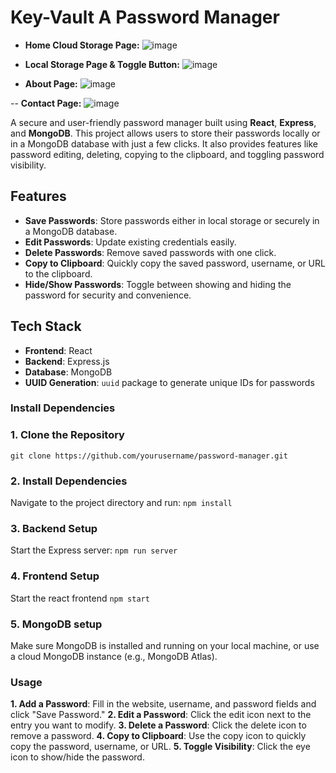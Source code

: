 # Key-Vault A Password Manager
- **Home Cloud Storage Page:** 
![image](https://github.com/user-attachments/assets/d25d3f0b-5d2f-49b0-9638-f57d6d2ffe4e)

- **Local Storage Page & Toggle Button:**
![image](https://github.com/user-attachments/assets/63ed80c9-f879-445c-a1df-a9adf633a2ae)

- **About Page:**
![image](https://github.com/user-attachments/assets/58321787-8a38-4c48-bd5b-5ce96b5c29d5)

-- **Contact Page:**
![image](https://github.com/user-attachments/assets/bfe02a18-0114-4984-85a2-45adafd8f43e)



A secure and user-friendly password manager built using **React**, **Express**, and **MongoDB**. This project allows users to store their passwords locally or in a MongoDB database with just a few clicks. It also provides features like password editing, deleting, copying to the clipboard, and toggling password visibility.

## Features

- **Save Passwords**: Store passwords either in local storage or securely in a MongoDB database.
- **Edit Passwords**: Update existing credentials easily.
- **Delete Passwords**: Remove saved passwords with one click.
- **Copy to Clipboard**: Quickly copy the saved password, username, or URL to the clipboard.
- **Hide/Show Passwords**: Toggle between showing and hiding the password for security and convenience.

## Tech Stack

- **Frontend**: React
- **Backend**: Express.js
- **Database**: MongoDB
- **UUID Generation**: `uuid` package to generate unique IDs for passwords

### Install Dependencies
### 1. Clone the Repository

```git clone https://github.com/yourusername/password-manager.git ```

### 2. Install Dependencies
Navigate to the project directory and run:
```npm install```

### 3. Backend Setup
Start the Express server:
```npm run server```

### 4. Frontend Setup
Start the react frontend
```npm start```

### 5. MongoDB setup
Make sure MongoDB is installed and running on your local machine, or use a cloud MongoDB instance (e.g., MongoDB Atlas).

### Usage
**1. Add a Password**: Fill in the website, username, and password fields and click "Save Password."
**2. Edit a Password**: Click the edit icon next to the entry you want to modify.
**3. Delete a Password**: Click the delete icon to remove a password.
**4. Copy to Clipboard**: Use the copy icon to quickly copy the password, username, or URL.
**5. Toggle Visibility**: Click the eye icon to show/hide the password.
